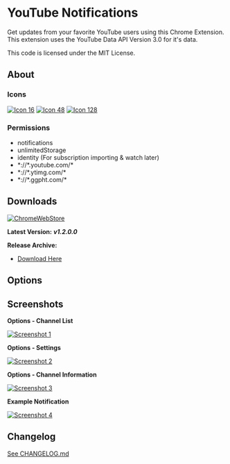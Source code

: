 # YouTube Notifications #

Get updates from your favorite YouTube users using this Chrome Extension. This extension uses the YouTube Data API Version 3.0 for it's data.

This code is licensed under the MIT License.

## About

### Icons
[![Icon 16](https://raw.githubusercontent.com/Wassup789/Youtube-Notifications/master/img/16.png)](https://raw.githubusercontent.com/Wassup789/Youtube-Notifications/master/img/16.png)
[![Icon 48](https://raw.githubusercontent.com/Wassup789/Youtube-Notifications/master/img/48.png)](https://raw.githubusercontent.com/Wassup789/Youtube-Notifications/master/img/48.png)
[![Icon 128](https://raw.githubusercontent.com/Wassup789/Youtube-Notifications/master/img/128.png)](https://raw.githubusercontent.com/Wassup789/Youtube-Notifications/master/img/128.png)

### Permissions
 - notifications
 - unlimitedStorage
 - identity (For subscription importing & watch later)
 - \*://\*.youtube.com/\*
 - \*://\*.ytimg.com/\*
 - \*://\*.ggpht.com/\*

## Downloads

[![ChromeWebStore](https://raw.githubusercontent.com/Wassup789/Youtube-Notifications/master/img/chromewebstore.png)](https://chrome.google.com/webstore/detail/youtube-notifications/cilgbgkmanbbecbjihnbpeaoodmgchom)

**Latest Version:** ***v1.2.0.0***

**Release Archive:**

 - [Download Here][Dld_Archive]

## Options

## Screenshots
**Options - Channel List**

[![Screenshot 1](https://i.imgur.com/bPdhM83.png)](https://i.imgur.com/bPdhM83.png)

**Options - Settings**

[![Screenshot 2](https://i.imgur.com/QUJT5cz.png)](https://i.imgur.com/QUJT5cz.png)

**Options - Channel Information**

[![Screenshot 3](https://i.imgur.com/iDCVMyV.png)](https://i.imgur.com/iDCVMyV.png)

**Example Notification**

[![Screenshot 4](https://i.imgur.com/8DaIDrx.png)](https://i.imgur.com/8DaIDrx.png)

## Changelog
[See CHANGELOG.md][CLog.md]


  [Dld_Archive]: http://goo.gl/uDPhkW
  
  [CLog.md]: https://github.com/Wassup789/Youtube-Notifications/blob/master/CHANGELOG.md
